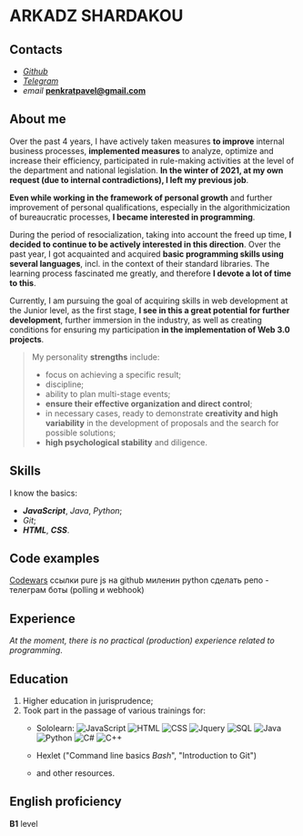 ARKADZ SHARDAKOU
================

Contacts
--------
- [_Github_](https://github.com/Arkadz)
- [_Telegram_](https://t.me/ArkadzS)
- _email_ **penkratpavel@gmail.com**


About me
--------
Over the past 4 years, I have actively taken measures **to improve** internal business processes, **implemented measures** to analyze, optimize and increase their efficiency, participated in rule-making activities at the level of the department and national legislation. **In the winter of 2021, at my own request (due to internal contradictions), I left my previous job**.

**Even while working in the framework of personal growth** and further improvement of personal qualifications, especially in the algorithmicization of bureaucratic processes, **I became interested in programming**.  

During the period of resocialization, taking into account the freed up time, **I decided to continue to be actively interested in this direction**. Over the past year, I got acquainted and acquired **basic programming skills using several languages**, incl. in the context of their standard libraries. The learning process fascinated me greatly, and therefore **I devote a lot of time to this**.

Currently, I am pursuing the goal of acquiring skills in web development at the Junior level, as the first stage, **I see in this a great potential for further development**, further immersion in the industry, as well as creating conditions for ensuring my participation **in the implementation of Web 3.0 projects**.

> My personality **strengths** include:
> - focus on achieving a specific result;
> - discipline;
> - ability to plan multi-stage events;
> - **ensure their effective organization and direct control**;
> - in necessary cases, ready to demonstrate **creativity and high variability** in the  development of proposals and the search for possible solutions;
> - **high psychological stability** and diligence.

Skills
------
I know the basics:
- **_JavaScript_**, _Java_, _Python_;
- _Git_;
- **_HTML_**, **_CSS_**.

Code examples
-------------
[Codewars](https://www.codewars.com/users/Arkadz/completed_solutions)
ссылки pure js на github миленин
python сделать репо - телеграм боты (polling и webhook)

Experience
----------
_At the moment, there is no practical (production) experience related to programming_.

Education
---------
1. Higher education in jurisprudence;
2. Took part in the passage of various trainings for:
    - Sololearn: 
    ![JavaScript](https://www.sololearn.com/certificates/course/en/4952736/1024/landscape/png)
    ![HTML](https://www.sololearn.com/Certificate/1014-4952736/jpg/)
    ![CSS](https://www.sololearn.com/Certificate/1023-4952736/jpg/)
    ![Jquery](https://www.sololearn.com/Certificate/1059-4952736/jpg/)
    ![SQL](https://www.sololearn.com/Certificate/1082-4952736/jpg/)
    ![Java](https://www.sololearn.com/certificates/course/en/4952736/1068/landscape/png)
    ![Python](https://www.sololearn.com/Certificate/1060-4952736/jpg/)
    ![C#](https://www.sololearn.com/Certificate/1080-4952736/jpg/)
    ![C++](https://www.sololearn.com/Certificate/1051-4952736/jpg/)
    
    - Hexlet ("Command line basics _Bash_", "Introduction to Git")

    - and other resources.

English proficiency
-------------------
**B1** level
